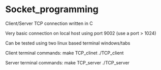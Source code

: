 # Socket_programming
Client/Server TCP connection written in C

Very basic connection on local host using port 9002 (use a port > 1024)

Can be tested using two linux based terminal windows/tabs

Client terminal commands:
make TCP_clinet
./TCP_client

Server terminal commands:
make TCP_server
./TCP_server
